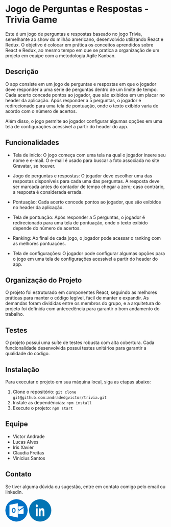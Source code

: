 # Jogo de Perguntas e Respostas - Trivia Game

Este é um jogo de perguntas e respostas baseado no jogo Trivia, semelhante ao show do milhão americano, desenvolvido utilizando React e Redux. O objetivo é colocar em prática os conceitos aprendidos sobre React e Redux, ao mesmo tempo em que se pratica a organização de um projeto em equipe com a metodologia Agile Kanban.

## Descrição

O app consiste em um jogo de perguntas e respostas em que o jogador deve responder a uma série de perguntas dentro de um limite de tempo. Cada acerto concede pontos ao jogador, que são exibidos em um placar no header da aplicação. Após responder a 5 perguntas, o jogador é redirecionado para uma tela de pontuação, onde o texto exibido varia de acordo com o número de acertos.

Além disso, o jogo permite ao jogador configurar algumas opções em uma tela de configurações acessível a partir do header do app.

## Funcionalidades

- Tela de início: O jogo começa com uma tela na qual o jogador insere seu nome e e-mail. O e-mail é usado para buscar a foto associada no site Gravatar, se houver.

- Jogo de perguntas e respostas: O jogador deve escolher uma das respostas disponíveis para cada uma das perguntas. A resposta deve ser marcada antes do contador de tempo chegar a zero; caso contrário, a resposta é considerada errada.

- Pontuação: Cada acerto concede pontos ao jogador, que são exibidos no header da aplicação.

- Tela de pontuação: Após responder a 5 perguntas, o jogador é redirecionado para uma tela de pontuação, onde o texto exibido depende do número de acertos.

- Ranking: Ao final de cada jogo, o jogador pode acessar o ranking com as melhores pontuações.

- Tela de configurações: O jogador pode configurar algumas opções para o jogo em uma tela de configurações acessível a partir do header do app.

## Organização do Projeto

O projeto foi estruturado em componentes React, seguindo as melhores práticas para manter o código legível, fácil de manter e expandir. As demandas foram divididas entre os membros do grupo, e a arquitetura do projeto foi definida com antecedência para garantir o bom andamento do trabalho.

## Testes

O projeto possui uma suíte de testes robusta com alta cobertura. Cada funcionalidade desenvolvida possui testes unitários para garantir a qualidade do código.

## Instalação

Para executar o projeto em sua máquina local, siga as etapas abaixo:

1. Clone o repositório: `git clone git@github.com:andradedgvictor/trivia.git`
2. Instale as dependências: `npm install`
3. Execute o projeto: `npm start`

## Equipe

- Víctor Andrade
- Lucas Alves
- Iris Xavier
- Claudia Freitas
- Vinicius Santos

## Contato

Se tiver alguma dúvida ou sugestão, entre em contato comigo pelo email ou linkedin.

[<img src="https://github.com/andradedgvictor/trivia/blob/main/public/outlook.png?raw=true" width="70" height="70" style="border-radius:50%">](mailto:victorandrademg@outlook.com)
[<img src="https://github.com/andradedgvictor/trivia/blob/main/public/linkedin.jpg?raw=true" width="70" height="70" style="border-radius:50%">](https://www.linkedin.com/in/andradedgvictor)